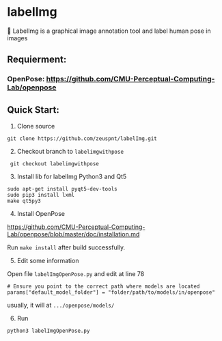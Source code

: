 # labelImg
:metal: LabelImg is a graphical image annotation tool and label human pose in images


## Requierment:
### OpenPose: https://github.com/CMU-Perceptual-Computing-Lab/openpose

## Quick Start:
1. Clone source
```
git clone https://github.com/zeuspnt/labelImg.git
```

2. Checkout branch to ```labelimgwithpose```
```
 git checkout labelimgwithpose
```

3. Install lib for labelImg
Python3 and Qt5
```
sudo apt-get install pyqt5-dev-tools
sudo pip3 install lxml
make qt5py3
```

4. Install OpenPose

https://github.com/CMU-Perceptual-Computing-Lab/openpose/blob/master/doc/installation.md

Run ```make install``` after build successfully.

5. Edit some information

Open file ```labelImgOpenPose.py``` and edit at line 78
```
# Ensure you point to the correct path where models are located
params["default_model_folder"] = "folder/path/to/models/in/openpose"
```
usually, it will at ```.../openpose/models/```

6. Run
```
python3 labelImgOpenPose.py
```
